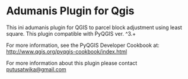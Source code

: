 # Adumanis Plugin for Qgis 
This ini adumanis plugin for QGIS to parcel block adjustment using least square.
This plugin compatible with PyQGIS ver. ^3.+

For more information, see the PyQGIS Developer Cookbook at:
http://www.qgis.org/pyqgis-cookbook/index.html

For more information about this plugin please contact putusatwika@gmail.com